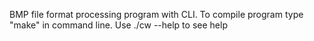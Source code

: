 BMP file format processing program with CLI.
To compile program type "make" in command line.
Use ./cw --help to see help
